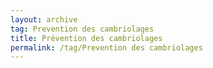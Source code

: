 ```yaml
---
layout: archive  
tag: Prevention des cambriolages  
title: Prévention des cambriolages   
permalink: /tag/Prevention des cambriolages
---
```

